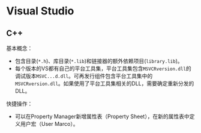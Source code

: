 # Visual Studio

## C++

基本概念：

- 包含目录(`*.h`)、库目录(`*.lib`)和链接器的额外依赖项目(`library.lib`)。
- 每个版本的VS都有自己的平台工具集，平台工具集包含`MSVCRversion.dll`的调试版本`MSVC...d.dll`。可再发行组件包含平台工具集中的`MSVCRversion.dll`。如果使用了平台工具集相关的DLL，需要确定重新分发的DLL。

快捷操作：

- 可以在Property Manager新增属性表（Property Sheet），在新的属性表中定义用户宏（User Marco）。
